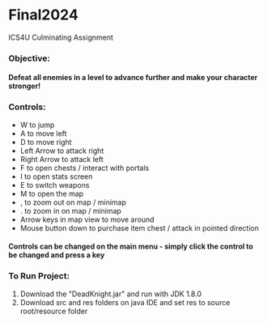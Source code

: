 # Final2024
ICS4U Culminating Assignment 

### Objective:
#### Defeat all enemies in a level to advance further and make your character stronger!

### Controls:
- W to jump
- A to move left
- D to move right
- Left Arrow to attack right
- Right Arrow to attack left
- F to open chests / interact with portals
- I to open stats screen
- E to switch weapons
- M to open the map
- , to zoom out on map / minimap
- . to zoom in on map / minimap
- Arrow keys in map view to move around
- Mouse button down to purchase item chest / attack in pointed direction

#### Controls can be changed on the main menu - simply click the control to be changed and press a key

### To Run Project:
1) Download the "DeadKnight.jar" and run with JDK 1.8.0
2) Download src and res folders on java IDE and set res to source root/resource folder
